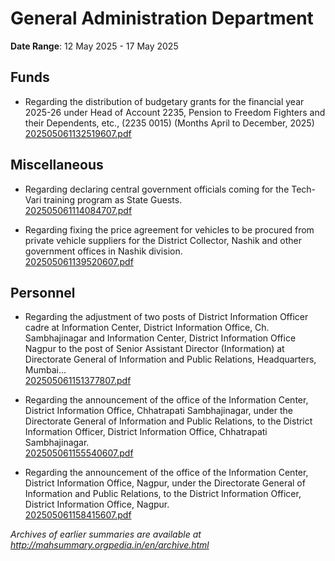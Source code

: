 # General Administration Department

**Date Range**: 12 May 2025 - 17 May 2025


## Funds
- Regarding the distribution of budgetary grants for the financial year 2025-26 under Head of Account 2235, Pension to Freedom Fighters and their Dependents, etc., (2235 0015) (Months April to December, 2025)\
  [202505061132519607.pdf](https://gr.maharashtra.gov.in/Site/Upload/Government%20Resolutions/English/202505061132519607.pdf)

## Miscellaneous
- Regarding declaring central government officials coming for the Tech-Vari training program as State Guests.\
  [202505061114084707.pdf](https://gr.maharashtra.gov.in/Site/Upload/Government%20Resolutions/English/202505061114084707....pdf)

- Regarding fixing the price agreement for vehicles to be procured from private vehicle suppliers for the District Collector, Nashik and other government offices in Nashik division.\
  [202505061139520607.pdf](https://gr.maharashtra.gov.in/Site/Upload/Government%20Resolutions/English/202505061139520607.pdf)

## Personnel
- Regarding the adjustment of two posts of District Information Officer cadre at Information Center, District Information Office, Ch. Sambhajinagar and Information Center, District Information Office Nagpur to the post of Senior Assistant Director (Information) at Directorate General of Information and Public Relations, Headquarters, Mumbai...\
  [202505061151377807.pdf](https://gr.maharashtra.gov.in/Site/Upload/Government%20Resolutions/English/202505061151377807.pdf)

- Regarding the announcement of the office of the Information Center, District Information Office, Chhatrapati Sambhajinagar, under the Directorate General of Information and Public Relations, to the District Information Officer, District Information Office, Chhatrapati Sambhajinagar.\
  [202505061155540607.pdf](https://gr.maharashtra.gov.in/Site/Upload/Government%20Resolutions/English/202505061155540607.pdf)

- Regarding the announcement of the office of the Information Center, District Information Office, Nagpur, under the Directorate General of Information and Public Relations, to the District Information Officer, District Information Office, Nagpur.\
  [202505061158415607.pdf](https://gr.maharashtra.gov.in/Site/Upload/Government%20Resolutions/English/202505061158415607.pdf)


*Archives of earlier summaries are available at http://mahsummary.orgpedia.in/en/archive.html*